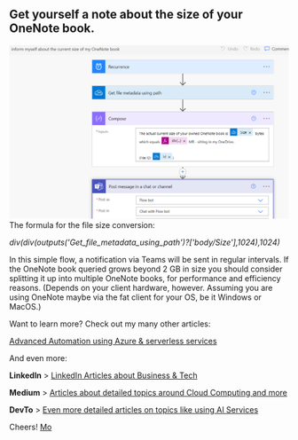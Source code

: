 ## Get yourself a note about the size of your OneNote book. 

![Checking your OneNote book size](../images/01.png)
The formula for the file size conversion:

*div(div(outputs('Get_file_metadata_using_path')?['body/Size'],1024),1024)*

In this simple flow, a notification via Teams will be sent in regular intervals. If the OneNote book queried grows beyond 2 GB in size you should consider splitting it up into multiple OneNote books, for performance and efficiency reasons. (Depends on your client hardware, however. Assuming you are using OneNote maybe via the fat client for your OS, be it Windows or MacOS.)

Want to learn more? Check out my many other articles:

[Advanced Automation using Azure & serverless services](https://medium.com/serverless-and-lowocode-pioneers/using-logic-apps-to-orchestrate-a-complex-video-processing-process-flow-a0ef20237511)

And even more:

**LinkedIn** > [LinkedIn Articles about Business & Tech](https://www.linkedin.com/today/author/mbrueckner)

**Medium** > [Articles about detailed topics around Cloud Computing and more](https://medium.com/@mohammedbrueckner)

**DevTo** > [Even more detailed articles on topics like using AI Services](https://dev.to/mrbrue)

Cheers!
[Mo](https://platformeconomies.com)

